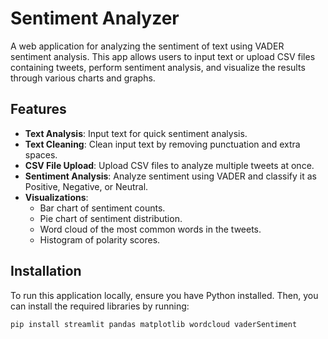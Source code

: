 # Sentiment Analyzer

A web application for analyzing the sentiment of text using VADER sentiment analysis. This app allows users to input text or upload CSV files containing tweets, perform sentiment analysis, and visualize the results through various charts and graphs.

## Features

- **Text Analysis**: Input text for quick sentiment analysis.
- **Text Cleaning**: Clean input text by removing punctuation and extra spaces.
- **CSV File Upload**: Upload CSV files to analyze multiple tweets at once.
- **Sentiment Analysis**: Analyze sentiment using VADER and classify it as Positive, Negative, or Neutral.
- **Visualizations**:
  - Bar chart of sentiment counts.
  - Pie chart of sentiment distribution.
  - Word cloud of the most common words in the tweets.
  - Histogram of polarity scores.

## Installation

To run this application locally, ensure you have Python installed. Then, you can install the required libraries by running:

```bash
pip install streamlit pandas matplotlib wordcloud vaderSentiment
